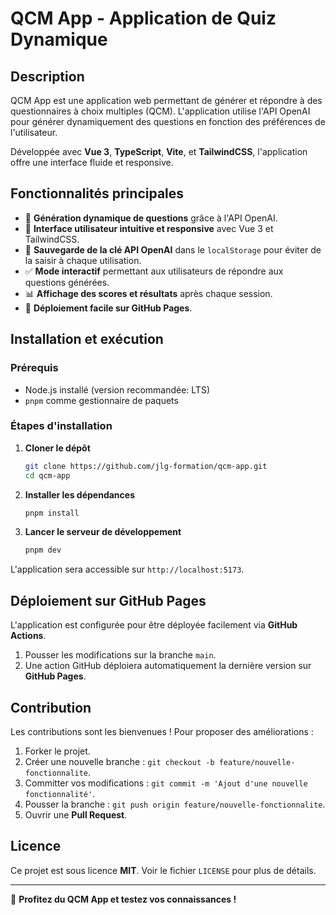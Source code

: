 # QCM App - Application de Quiz Dynamique

## Description

QCM App est une application web permettant de générer et répondre à des questionnaires à choix multiples (QCM). L'application utilise l'API OpenAI pour générer dynamiquement des questions en fonction des préférences de l'utilisateur.

Développée avec **Vue 3**, **TypeScript**, **Vite**, et **TailwindCSS**, l'application offre une interface fluide et responsive.

## Fonctionnalités principales

- 📌 **Génération dynamique de questions** grâce à l'API OpenAI.
- 🎯 **Interface utilisateur intuitive et responsive** avec Vue 3 et TailwindCSS.
- 💾 **Sauvegarde de la clé API OpenAI** dans le `localStorage` pour éviter de la saisir à chaque utilisation.
- ✅ **Mode interactif** permettant aux utilisateurs de répondre aux questions générées.
- 📊 **Affichage des scores et résultats** après chaque session.
- 🚀 **Déploiement facile sur GitHub Pages**.

## Installation et exécution

### Prérequis

- Node.js installé (version recommandée: LTS)
- `pnpm` comme gestionnaire de paquets

### Étapes d'installation

1. **Cloner le dépôt**
   ```sh
   git clone https://github.com/jlg-formation/qcm-app.git
   cd qcm-app
   ```
2. **Installer les dépendances**
   ```sh
   pnpm install
   ```
3. **Lancer le serveur de développement**
   ```sh
   pnpm dev
   ```

L'application sera accessible sur `http://localhost:5173`.

## Déploiement sur GitHub Pages

L'application est configurée pour être déployée facilement via **GitHub Actions**.

1. Pousser les modifications sur la branche `main`.
2. Une action GitHub déploiera automatiquement la dernière version sur **GitHub Pages**.

## Contribution

Les contributions sont les bienvenues ! Pour proposer des améliorations :

1. Forker le projet.
2. Créer une nouvelle branche : `git checkout -b feature/nouvelle-fonctionnalite`.
3. Committer vos modifications : `git commit -m 'Ajout d'une nouvelle fonctionnalité'`.
4. Pousser la branche : `git push origin feature/nouvelle-fonctionnalite`.
5. Ouvrir une **Pull Request**.

## Licence

Ce projet est sous licence **MIT**. Voir le fichier `LICENSE` pour plus de détails.

---

🚀 **Profitez du QCM App et testez vos connaissances !**
